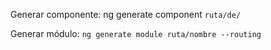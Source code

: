 Generar componente: ng generate component `ruta/de/`

Generar módulo: `ng generate module ruta/nombre --routing`

```shell
